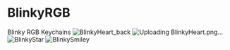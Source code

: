 
# BlinkyRGB
Blinky RGB Keychains
![BlinkyHeart_back](https://github.com/TweetyDaBird/BlinkyRGB/assets/24442472/40efe09c-0086-42b8-b498-752e7dd2de17)
![Uploading BlinkyHeart.png…]()
![BlinkyStar](https://github.com/TweetyDaBird/BlinkyRGB/assets/24442472/0c2a7278-7beb-4e53-ab06-8c60ffcb45ee)
![BlinkySmiley](https://github.com/TweetyDaBird/BlinkyRGB/assets/24442472/bf5d7c36-883d-4903-8497-52a86b01ca72)

